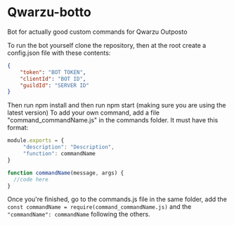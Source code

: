 # Qwarzu-botto
Bot for actually good custom commands for Qwarzu Outposto

To run the bot yourself clone the repository, then at the root create a config.json file with these contents:
```json
{
	"token": "BOT TOKEN",
	"clientId": "BOT ID",
	"guildId": "SERVER ID"
}
```

Then run npm install and then run npm start (making sure you are using the latest version)
To add your own command, add a file "command_commandName.js" in the commands folder. It must have this format:

```javascript
module.exports = {
     "description": "Description",
     "function": commandName
}

function commandName(message, args) {
  //code here
}
```

Once you're finished, go to the commands.js file in the same folder, add the `const commandName = require(command_commandName.js)` and the `"commandName": commandName` following the others.
